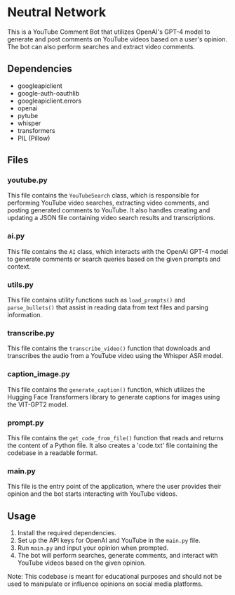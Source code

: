 # Neutral Network

This is a YouTube Comment Bot that utilizes OpenAI's GPT-4 model to generate and post comments on YouTube videos based on a user's opinion. The bot can also perform searches and extract video comments.

## Dependencies

- googleapiclient
- google-auth-oauthlib
- googleapiclient.errors
- openai
- pytube
- whisper
- transformers
- PIL (Pillow)

## Files

### youtube.py

This file contains the `YouTubeSearch` class, which is responsible for performing YouTube video searches, extracting video comments, and posting generated comments to YouTube. It also handles creating and updating a JSON file containing video search results and transcriptions.

### ai.py

This file contains the `AI` class, which interacts with the OpenAI GPT-4 model to generate comments or search queries based on the given prompts and context.

### utils.py

This file contains utility functions such as `load_prompts()` and `parse_bullets()` that assist in reading data from text files and parsing information.

### transcribe.py

This file contains the `transcribe_video()` function that downloads and transcribes the audio from a YouTube video using the Whisper ASR model.

### caption_image.py

This file contains the `generate_caption()` function, which utilizes the Hugging Face Transformers library to generate captions for images using the VIT-GPT2 model.

### prompt.py

This file contains the `get_code_from_file()` function that reads and returns the content of a Python file. It also creates a 'code.txt' file containing the codebase in a readable format.

### main.py

This file is the entry point of the application, where the user provides their opinion and the bot starts interacting with YouTube videos.

## Usage

1. Install the required dependencies.
2. Set up the API keys for OpenAI and YouTube in the `main.py` file.
3. Run `main.py` and input your opinion when prompted.
4. The bot will perform searches, generate comments, and interact with YouTube videos based on the given opinion.

Note: This codebase is meant for educational purposes and should not be used to manipulate or influence opinions on social media platforms.
